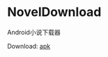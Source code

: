 # NovelDownload
Android小说下载器

Download:
<a href="https://github.com/hehe85643402/NovelDownload/blob/dev/app-release.apk" >apk</a>

